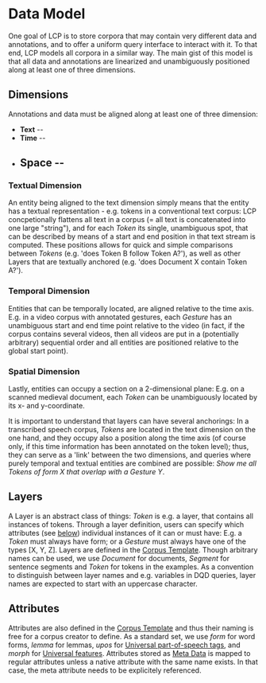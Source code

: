 # Data Model

One goal of LCP is to store corpora that may contain very different data and annotations, and to offer a uniform query interface to interact with it.
To that end, LCP models all corpora in a similar way.
The main gist of this model is that all data and annotations are linearized and unambiguously positioned along at least one of three dimensions.


## Dimensions

Annotations and data must be aligned along at least one of three dimension:

  - **Text** --
  - **Time** --
  - **Space** --
    -
### Textual Dimension

An entity being aligned to the text dimension simply means that the entity has a textual representation - e.g. tokens in a conventional text corpus: LCP concpetionally flattens all text in a corpus (= all text is concatenated into one large "string"), and for each *Token* its single, unambiguous spot, that can be described by means of a start and end position in that text stream is computed.
These positions allows for quick and simple comparisons between *Tokens* (e.g. 'does Token B follow Token A?'), as well as other Layers that are textually anchored (e.g. 'does Document X contain Token A?').

### Temporal Dimension

Entities that can be temporally located, are aligned relative to the time axis. E.g. in a video corpus with annotated gestures, each *Gesture* has an unambiguous start and end time point relative to the video (in fact, if the corpus contains several videos, then all videos are put in a (potentially arbitrary) sequential order and all entities are positioned relative to the global start point).

### Spatial Dimension

Lastly, entities can occupy a section on a 2-dimensional plane: E.g. on a scanned medieval document, each *Token* can be unambiguously located by its x- and y-coordinate.

It is important to understand that layers can have several anchorings: In a transcribed speech corpus, *Tokens* are located in the text dimension on the one hand, and they occupy also a position along the time axis (of course only, if this time information has been annotated on the token level); thus, they can serve as a 'link' between the two dimensions, and queries where purely temporal and textual entities are combined are possible: *Show me all Tokens of form X that overlap with a Gesture Y*.

## Layers

A Layer is an abstract class of things: *Token* is e.g. a layer, that contains all instances of tokens.
Through a layer definition, users can specify which attributes (see [below](model.md#attributes)) individual instances of it can or must have: E.g. a *Token* must always have form; or a *Gesture* must always have one of the types [X, Y, Z].
Layers are defined in the [Corpus Template](corpus-template.md). Though arbitrary names can be used, we use *Document* for documents, *Segment* for sentence segments and *Token* for tokens in the examples. As a convention to distinguish between layer names and e.g. variables in DQD queries, layer names are expected to start with an uppercase character.


## Attributes

Attributes are also defined in the [Corpus Template](corpus-template.md) and thus their naming is free for a corpus creator to define. As a standard set, we use *form* for word forms, *lemma* for lemmas, *upos* for [Universal part-of-speech tags](https://universaldependencies.org/u/pos/all.html), and *morph* for [Universal features](https://universaldependencies.org/u/feat/all.html). Attributes stored as [Meta Data](meta-data.md) is mapped to regular attributes unless a native attribute with the same name exists. In that case, the meta attribute needs to be explicitely referenced.
